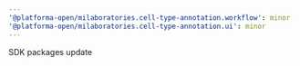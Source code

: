 ```yaml
---
'@platforma-open/milaboratories.cell-type-annotation.workflow': minor
'@platforma-open/milaboratories.cell-type-annotation.ui': minor
---
```


SDK packages update
